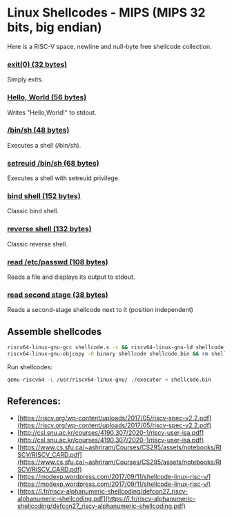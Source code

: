 # Linux Shellcodes - MIPS (MIPS 32 bits, big endian)

Here is a RISC-V space, newline and null-byte free shellcode collection.

### **[exit(0) (32 bytes)](https://github.com/voydstack/shellcoding/tree/master/risc-v/exit)**

Simply exits.

### **[Hello, World (56 bytes)](https://github.com/voydstack/shellcoding/tree/master/risc-v/hello)**

Writes "Hello,World!" to stdout.

### **[/bin/sh (48 bytes)](https://github.com/voydstack/shellcoding/tree/master/risc-v/shell)**

Executes a shell (/bin/sh).

### **[setreuid /bin/sh (68 bytes)](https://github.com/voydstack/shellcoding/tree/master/risc-v/setreuid-shell)**

Executes a shell with setreuid privilege.

### **[bind shell (152 bytes)](https://github.com/voydstack/shellcoding/tree/master/risc-v/bind-shell)**

Classic bind shell.

### **[reverse shell (132 bytes)](https://github.com/voydstack/shellcoding/tree/master/risc-v/reverse-shell)**

Classic reverse shell.

### **[read /etc/passwd (108 bytes)](https://github.com/voydstack/shellcoding/tree/master/risc-v/readfile)**

Reads a file and displays its output to stdout.

### **[read second stage (38 bytes)](https://github.com/voydstack/shellcoding/tree/master/risc-v/read-stage)**

Reads a second-stage shellcode next to it (position independent)

## Assemble shellcodes

```sh
riscv64-linux-gnu-gcc shellcode.s -c && riscv64-linux-gnu-ld shellcode.o -o shellcode
riscv64-linux-gnu-objcopy -O binary shellcode shellcode.bin && rm shellcode.o shellcode
```

Run shellcodes:

```sh
qemu-riscv64 -L /usr/riscv64-linux-gnu/ ./executor < shellcode.bin
```

## References:

- [https://riscv.org/wp-content/uploads/2017/05/riscv-spec-v2.2.pdf](https://riscv.org/wp-content/uploads/2017/05/riscv-spec-v2.2.pdf)
- [http://csl.snu.ac.kr/courses/4190.307/2020-1/riscv-user-isa.pdf](http://csl.snu.ac.kr/courses/4190.307/2020-1/riscv-user-isa.pdf)
- [https://www.cs.sfu.ca/~ashriram/Courses/CS295/assets/notebooks/RISCV/RISCV_CARD.pdf](https://www.cs.sfu.ca/~ashriram/Courses/CS295/assets/notebooks/RISCV/RISCV_CARD.pdf)
- [https://modexp.wordpress.com/2017/09/11/shellcode-linux-risc-v/](https://modexp.wordpress.com/2017/09/11/shellcode-linux-risc-v/)
- [https://î.fr/riscv-alphanumeric-shellcoding/defcon27_riscv-alphanumeric-shellcoding.pdf](https://î.fr/riscv-alphanumeric-shellcoding/defcon27_riscv-alphanumeric-shellcoding.pdf)